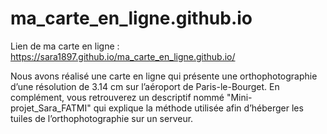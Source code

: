 # ma_carte_en_ligne.github.io

Lien de ma carte en ligne : https://sara1897.github.io/ma_carte_en_ligne.github.io/

Nous avons réalisé une carte en ligne qui présente une orthophotographie d’une résolution de 3.14 cm sur l’aéroport de Paris-le-Bourget. En complément, vous retrouverez un descriptif nommé "Mini-projet_Sara_FATMI" qui explique la méthode utilisée afin d’héberger les tuiles de l’orthophotographie sur un serveur. 
